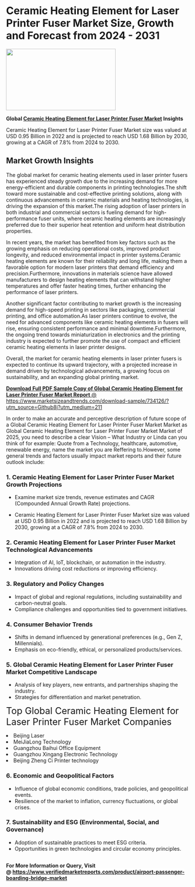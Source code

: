 <H1>Ceramic Heating Element for Laser Printer Fuser Market Size, Growth and Forecast from 2024 - 2031</H1><img class="aligncenter size-medium wp-image-584254" src="https://thirdeyenews.in/wp-content/uploads/2024/09/Global-Market-Research-300x168.jpeg" alt="" width="300" height="168" /><p><strong>Global&nbsp;<a href="https://www.marketsizeandtrends.com/download-sample/734126/?utm_source=Github8j?utm_medium=211">Ceramic Heating Element for Laser Printer Fuser Market</a> Insights</strong></p><p>Ceramic Heating Element for Laser Printer Fuser Market size was valued at USD 0.95 Billion in 2022 and is projected to reach USD 1.68 Billion by 2030, growing at a CAGR of 7.8% from 2024 to 2030.</p><p><h2>Market Growth Insights</h2> <p>The global market for ceramic heating elements used in laser printer fusers has experienced steady growth due to the increasing demand for more energy-efficient and durable components in printing technologies.The shift toward more sustainable and cost-effective printing solutions, along with continuous advancements in ceramic materials and heating technologies, is driving the expansion of this market.The rising adoption of laser printers in both industrial and commercial sectors is fueling demand for high-performance fuser units, where ceramic heating elements are increasingly preferred due to their superior heat retention and uniform heat distribution properties.</p> <p><a href="download-sample-link"></a></p> <p>In recent years, the market has benefited from key factors such as the growing emphasis on reducing operational costs, improved product longevity, and reduced environmental impact in printer systems.Ceramic heating elements are known for their reliability and long life, making them a favorable option for modern laser printers that demand efficiency and precision.Furthermore, innovations in materials science have allowed manufacturers to design heating elements that can withstand higher temperatures and offer faster heating times, further enhancing the performance of laser printers.</p> <p>Another significant factor contributing to market growth is the increasing demand for high-speed printing in sectors like packaging, commercial printing, and office automation.As laser printers continue to evolve, the need for advanced components like ceramic heating elements in fusers will rise, ensuring consistent performance and minimal downtime.Furthermore, the ongoing trend towards miniaturization in electronics and the printing industry is expected to further promote the use of compact and efficient ceramic heating elements in laser printer designs.</p> <p>Overall, the market for ceramic heating elements in laser printer fusers is expected to continue its upward trajectory, with a projected increase in demand driven by technological advancements, a growing focus on sustainability, and an expanding global printing market.</p> <p><a href="get-more-link"></p><p><span class=""><strong>Download Full PDF Sample Copy of Global Ceramic Heating Element for Laser Printer Fuser Market Report</strong> @ <a href="https://www.marketsizeandtrends.com/download-sample/734126/?utm_source=Github8j?utm_medium=211" target="_blank">https://www.marketsizeandtrends.com/download-sample/734126/?utm_source=Github8j?utm_medium=211</a></span></p><p>In order to make an accurate and perceptive description of future scope of a Global&nbsp;Ceramic Heating Element for Laser Printer Fuser Market Market as Global&nbsp;Ceramic Heating Element for Laser Printer Fuser Market Market of 2025, you need to describe a clear Vision &ndash; What Industry or Linda can you think of for example: Quote from a Technology, healthcare, automotive, renewable energy, name the market you are Reffering to.However, some general trends and factors usually impact market reports and their future outlook include:</p><h3>1.&nbsp;<strong>Ceramic Heating Element for Laser Printer Fuser Market Growth Projections</strong></h3><ul><li>Examine market size trends, revenue estimates and CAGR (Compounded Annual Growth Rate) projections.</li><li><p>Ceramic Heating Element for Laser Printer Fuser Market size was valued at USD 0.95 Billion in 2022 and is projected to reach USD 1.68 Billion by 2030, growing at a CAGR of 7.8% from 2024 to 2030.</p></li></ul><h3>2.&nbsp;<strong>Ceramic Heating Element for Laser Printer Fuser Market Technological Advancements</strong></h3><ul><li>Integration of AI, IoT, blockchain, or automation in the industry.</li><li>Innovations driving cost reductions or improving efficiency.</li></ul><h3>3.&nbsp;<strong>Regulatory and Policy Changes</strong></h3><ul><li>Impact of global and regional regulations, including sustainability and carbon-neutral goals.</li><li>Compliance challenges and opportunities tied to government initiatives.</li></ul><h3>4.&nbsp;<strong>Consumer Behavior Trends</strong></h3><ul><li>Shifts in demand influenced by generational preferences (e.g., Gen Z, Millennials).</li><li>Emphasis on eco-friendly, ethical, or personalized products/services.</li></ul><h3>5.&nbsp;<strong>Global Ceramic Heating Element for Laser Printer Fuser Market Competitive Landscape</strong></h3><ul><li>Analysis of key players, new entrants, and partnerships shaping the industry.</li><li>Strategies for differentiation and market penetration.</li></ul><p data-pm-slice="1 1 []"><span style="color: inherit; font-family: inherit; font-size: 25px;">Top Global Ceramic Heating Element for Laser Printer Fuser Market Companies</span></p><div class="" data-test-id=""><p><li>Beijing Laser</li><li> MeiJiaLong Technology</li><li> Guangzhou Baihui Office Equipment</li><li> Guangzhou Xingang Electronic Technology</li><li> Beijing Zheng Ci Printer technology</li></p></div><h3>6.&nbsp;<strong>Economic and Geopolitical Factors</strong></h3><ul><li>Influence of global economic conditions, trade policies, and geopolitical events.</li><li>Resilience of the market to inflation, currency fluctuations, or global crises.</li></ul><h3>7.&nbsp;<strong>Sustainability and ESG (Environmental, Social, and Governance)</strong></h3><ul><li>Adoption of sustainable practices to meet ESG criteria.</li><li>Opportunities in green technologies and circular economy principles.</li></ul><h2><strong style="font-size: 14px;">For More Information or Query, Visit @&nbsp;</strong><a style="background-color: #ffffff; font-size: 14px;" href="https://www.marketsizeandtrends.com/report/ceramic-heating-element-for-laser-printer-fuser-market/" target="_blank">https://www.verifiedmarketreports.com/product/airport-passenger-boarding-bridge-market</a></h2>